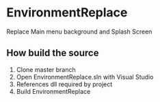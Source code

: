 # EnvironmentReplace

Replace Main menu background and Splash Screen

## How build the source
1. Clone master branch
2. Open EnvironmentReplace.sln with Visual Studio
3. References dll required by project
4. Build EnvironmentReplace